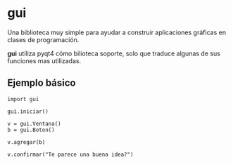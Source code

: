 gui
===

Una biblioteca muy simple para ayudar a construir aplicaciones gráficas en clases de programación.


**gui** utiliza pyqt4 cómo bilioteca soporte, solo que traduce algunas de sus funciones
mas utilizadas.

Ejemplo básico
--------------

    import gui

    gui.iniciar()

    v = gui.Ventana()
    b = gui.Boton()

    v.agregar(b)

    v.confirmar("Te parece una buena idea?")

